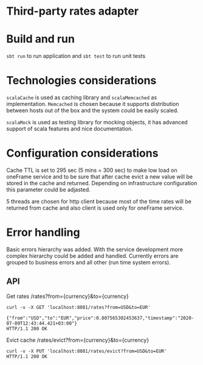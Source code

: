 # Third-party rates adapter

# Build and run
`sbt run` to run application and 
`sbt test` to run unit tests

# Technologies considerations

`scalaCache` is used as caching library and `scalaMemcached` as implementation. `Memcached` is chosen because it supports
distribution between hosts out of the box and the system could be easily scaled.

`scalaMock` is used as testing library for mocking objects, it has advanced support of scala features and nice documentation.

# Configuration considerations

Cache TTL is set to 295 sec (5 mins = 300 sec) to make low load on oneFrame service and to be sure that after cache evict
a new value will be stored in the cache and returned.
Depending on infrastructure configuration this parameter could be adjasted.

5 threads are chosen for http client because most of the time rates will be returned from cache and also client is used
 only for oneFrame service. 

# Error handling

Basic errors hierarchy was added. With the service development more complex hierarchy could be added and handled. Currently 
errors are grouped to business errors and all other (run time system errors).

## API
Get rates
/rates?from={currency}&to={currency}
```
curl -v -X GET 'localhost:8081/rates?from=USD&to=EUR'

{"from":"USD","to":"EUR","price":0.807565302453637,"timestamp":"2020-07-09T12:43:44.421+03:00"}
HTTP/1.1 200 OK

```

Evict cache
/rates/evict?from={currency}&to={currency}

```
curl -v -X PUT 'localhost:8081/rates/evict?from=USD&to=EUR'
HTTP/1.1 200 OK

```


